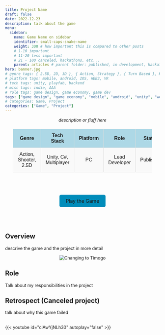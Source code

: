 ```yaml
---
title: Project Name
draft: false
date: 2022-12-23
description: talk about the game
menu:
  sidebar:
    name: Game Name on sidebar
    identifier: small-caps-snake-name
    weight: 300 # how important this is compared to other posts 
    # 1-10 important
    # 11-20 less important
    # 21 - 100 canceled, hackathons, etc...
    parent: articles # parent folder: published, in development, hackathons, exercises, canceled
hero: banner.jpg
# genre tags: { 2.5D, 2D, 3D }, { Action, Strategy }, { Turn Based }, Racing, RTS, Shooter
# platform tags: mobile, android, IOS, WEB3, VR
# tech tags: unity, playfab, backend
# misc tags: indie, AAA
# role tags: game design, game economy, game dev
tags: ["game design", "game economy", "mobile", "android", "unity", "web3", "RTS"] 
# categories: Game, Project
categories: ["Game", "Project"]
---
```


<center> <i> description or fluff here </i> </center>

<div align="center" style="width: 100%">

<style>
    /* Basic styling for readability */
    table {
        width: 90%;
        margin: 20px auto;
        border-collapse: collapse;
        font-family: Arial, sans-serif;
    }
    th, td {
        padding: 12px 15px;
        text-align: center;
        border: 1px solid #ddd;
    }
    th {
        background-color: #add8e6; /* Light blue color */
        font-weight: bold;
    }
    tr:nth-child(even) {
        background-color: #f9f9f9;
    }
    .button-link {
    background-color: #008CBA;
    color: white;
    padding: 10px 20px;
    text-align: center;
    text-decoration: none;
    display: inline-block;
    font-size: 16px;
    border-radius: 5px;
  }
  .button-link:hover {
    background-color: #005f6b;
  }
</style>

<table>
  <tr>
    <th>Genre</th>
    <th>Tech Stack</th>
    <th>Platform</th>
    <th>Role</th>
    <th>Status</th>
    <th>Client</th>
  </tr>
  <tr>
    <td>Action, Shooter, 2.5D</td>
    <td>Unity, C#, Multiplayer</td>
    <td>PC</td>
    <td>Lead Developer</td>
    <td>Published</td>
    <td><a href="" target="_blank">Kubiyax<a></td>
  </tr>
</table>

<br>
</div>

<p style="font-size: 36px; text-align: center;">
  <a href="" class="button-link" target="_blank">Play the Game</a>
</p>

<br>


## Overview

descrive the game and the project in more detail

<div align="center">
  <img src="pb_timogo.gif" alt="Changing to Timogo"/>
</div>

## Role

Talk about my responsibilities in the project

## Retrospect (Canceled project)

talk about why this game failed

<br>
{{< youtube id="ciAwYjNLh30" autoplay="false" >}}